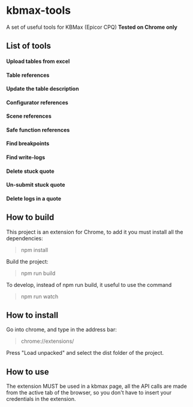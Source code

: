 # kbmax-tools
A set of useful tools for KBMax (Epicor CPQ)
**Tested on Chrome only**

## List of tools

#### Upload tables from excel
#### Table references
#### Update the table description
#### Configurator references
#### Scene references
#### Safe function references
#### Find breakpoints
#### Find write-logs
#### Delete stuck quote
#### Un-submit stuck quote
#### Delete logs in a quote

## How to build
This project is an extension for Chrome, to add it you must install all the dependencies:

> npm install

Build the project:

> npm run build

To develop, instead of npm run build, it useful to use the command

> npm run watch

## How to install
Go into chrome, and type in the address bar:

> chrome://extensions/

Press "Load unpacked" and select the dist folder of the project.

## How to use
The extension MUST be used in a kbmax page, all the API calls are made from the active tab of the browser, so you don't have to insert your credentials in the extension.